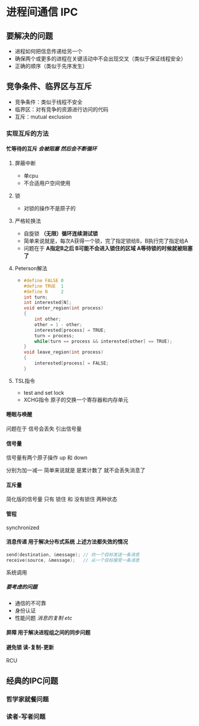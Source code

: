 # 进程间通信 **IPC**

## 要解决的问题

- 进程如何把信息传递给另一个
- 确保两个或更多的进程在关键活动中不会出现交叉（类似于保证线程安全）
- 正确的顺序（类似于先序发生）

## 竞争条件、临界区与互斥

- 竞争条件：类似于线程不安全
- 临界区：对有竞争的资源进行访问的代码
- 互斥：mutual exclusion

### 实现互斥的方法

#### 忙等待的互斥 *会被阻塞 然后会不断循环*

1. 屏蔽中断

   - 单cpu
   - 不合适用户空间使用

2. 锁

   - 对锁的操作不是原子的

3. 严格轮换法

   - 自旋锁 **（无限）循环连续测试锁**
   - 简单来说就是，每次A获得一个锁，完了指定锁给B，B执行完了指定给A
   - 问题在于 **A指定B之后 B可能不会进入锁住的区域 A等待锁的时候就被阻塞了**

4. Peterson解法

   - ```c
     #define FALSE 0
     #define TRUE  1
     #define N     2
     int turn;
     int interested[N];
     void enter_region(int process)
     {
         int other;
         other = 1 - other;
         interested[process] = TRUE;
         turn = process;
         while(turn == process && interested[other] == TRUE);
     }
     void leave_region(int process)
     {
         interested[process] = FALSE;
     }
     ```

5. TSL指令

   - test and set lock
   - XCHG指令 原子的交换一个寄存器和内存单元

#### 睡眠与唤醒

问题在于 信号会丢失 引出信号量

#### 信号量

信号量有两个原子操作 up 和 down

分别为加一减一 简单来说就是 是累计数了 就不会丢失消息了

#### 互斥量

简化版的信号量 只有 锁住 和 没有锁住 两种状态

#### 管程

synchronized

#### 消息传递 **用于解决分布式系统 上述方法都失效的情况**

```c
send(destination, &message); // 向一个目标发送一条消息
receive(source, &message);   // 从一个目标接受一条消息
```

系统调用

##### 要考虑的问题

- 通信的不可靠
- 身份认证
- 性能问题 *消息的复制 etc*

#### 屏障 **用于解决进程组之间的同步问题**

#### 避免锁 读-复制-更新

RCU

## 经典的IPC问题

### 哲学家就餐问题

### 读者-写者问题

